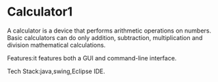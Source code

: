 # Calculator1
A calculator is a device that performs arithmetic operations on numbers. Basic calculators can do only addition, subtraction, multiplication and division mathematical calculations.

Features:it features both a GUI and command-line interface.

Tech Stack:java,swing,Eclipse IDE.
